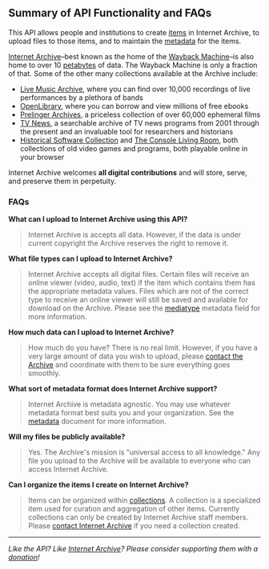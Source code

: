 ## Summary of API Functionality and FAQs

This API allows people and institutions to create [items](./appendices/terminology.md#item) in Internet Archive, to upload files to those items, and to maintain the [metadata](./metadata.md) for the items.

[Internet Archive](http://archive.org)–best known as the home of the [Wayback Machine](https://archive.org/web/)–is also home to over 10 [petabytes](http://en.wikipedia.org/wiki/Petabyte) of data. The Wayback Machine is only a fraction of that. Some of the other many collections available at the Archive include:

* [Live Music Archive](https://archive.org/details/etree), where you can find over 10,000 recordings of live performances by a plethora of bands
* [OpenLibrary](https://openlibrary.org/), where you can borrow and view millions of free ebooks
* [Prelinger Archives](https://archive.org/details/prelinger), a priceless collection of over 60,000 ephemeral films
* [TV News](https://archive.org/details/tv), a searchable archive of TV news programs from 2001 through the present and an invaluable tool for researchers and historians
* [Historical Software Collection](https://archive.org/details/historicalsoftware) and [The Console Living Room](https://archive.org/details/consolelivingroom), both collections of old video games and programs, both playable online in your browser

Internet Archive welcomes **all digital contributions** and will store, serve, and preserve them in perpetuity.

### FAQs

**What can I upload to Internet Archive using this API?**
> Internet Archive is accepts all data. However, if the data is under current copyright the Archive reserves the right to remove it.

**What file types can I upload to Internet Archive?**
> Internet Archive accepts all digital files. Certain files will receive an online viewer (video, audio, text) if the item which contains them has the appropriate metadata values. Files which are not of the correct type to receive an online viewer will still be saved and available for download on the Archive. Please see the [mediatype](./metadata.md#mediatype) metadata field for more information.

**How much data can I upload to Internet Archive?**
> How much do you have? There is no real limit. However, if you have a very large amount of data you wish to upload, please [contact the Archive](mailto:info@archive.org) and coordinate with them to be sure everything goes smoothly.

**What sort of metadata format does Internet Archive support?**
> Internet Archive is metadata agnostic. You may use whatever metadata format best suits you and your organization. See the [metadata](./metadata.md) document for more information.

**Will my files be publicly available?**
> Yes. The Archive's mission is "universal access to all knowledge." Any file you upload to the Archive will be available to everyone who can access Internet Archive.

**Can I organize the items I create on Internet Archive?**
> Items can be organized within [collections](./metadata.md#collection). A collection is a specialized item used for curation and aggregation of other items. Currently collections can only be created by Internet Archive staff members. Please [contact Internet Archive](mailto:info@archive.org) if you need a collection created.

-----

_Like the API? Like [Internet Archive](http://archive.org)? Please consider supporting them with a [donation](http://archive.org/donate/)!_

